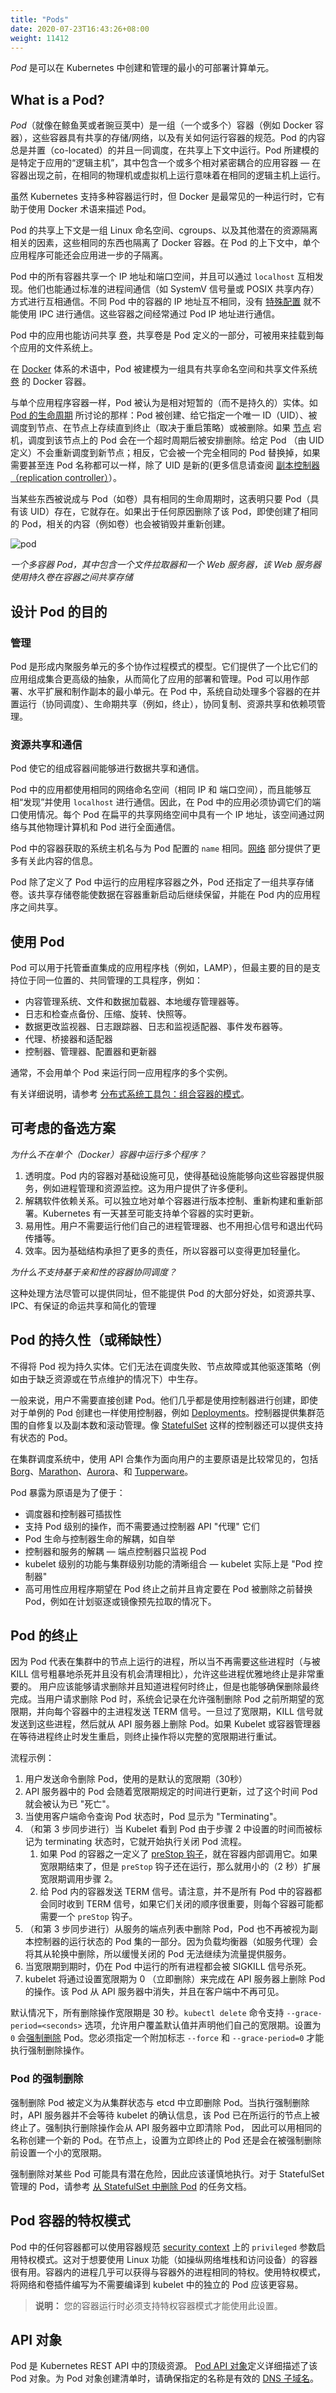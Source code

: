 ```yaml
---
title: "Pods"
date: 2020-07-23T16:43:26+08:00
weight: 11412
---
```


_Pod_ 是可以在 Kubernetes 中创建和管理的最小的可部署计算单元。

## What is a Pod?

_Pod_（就像在鲸鱼荚或者豌豆荚中）是一组（一个或多个）容器（例如 Docker 容器），这些容器具有共享的存储/网络，以及有关如何运行容器的规范。Pod 的内容总是并置（co-located）的并且一同调度，在共享上下文中运行。Pod 所建模的是特定于应用的“逻辑主机”，其中包含一个或多个相对紧密耦合的应用容器 — 在容器出现之前，在相同的物理机或虚拟机上运行意味着在相同的逻辑主机上运行。

虽然 Kubernetes 支持多种容器运行时，但 Docker 是最常见的一种运行时，它有助于使用 Docker 术语来描述 Pod。

Pod 的共享上下文是一组 Linux 命名空间、cgroups、以及其他潜在的资源隔离相关的因素，这些相同的东西也隔离了 Docker 容器。在 Pod 的上下文中，单个应用程序可能还会应用进一步的子隔离。

Pod 中的所有容器共享一个 IP 地址和端口空间，并且可以通过 `localhost` 互相发现。他们也能通过标准的进程间通信（如 SystemV 信号量或 POSIX 共享内存）方式进行互相通信。不同 Pod 中的容器的 IP 地址互不相同，没有 [特殊配置](https://kubernetes.io/docs/concepts/policy/pod-security-policy/) 就不能使用 IPC 进行通信。这些容器之间经常通过 Pod IP 地址进行通信。

Pod 中的应用也能访问共享 [卷](https://kubernetes.io/docs/concepts/storage/volumes/)，共享卷是 Pod 定义的一部分，可被用来挂载到每个应用的文件系统上。

在 [Docker](https://www.docker.com/) 体系的术语中，Pod 被建模为一组具有共享命名空间和共享文件系统[卷](https://kubernetes.io/docs/concepts/storage/volumes/) 的 Docker 容器。

与单个应用程序容器一样，Pod 被认为是相对短暂的（而不是持久的）实体。如 [Pod 的生命周期](https://kubernetes.io/docs/concepts/workloads/pods/pod-lifecycle/) 所讨论的那样：Pod 被创建、给它指定一个唯一 ID（UID）、被调度到节点、在节点上存续直到终止（取决于重启策略）或被删除。如果 [节点](https://kubernetes.io/docs/concepts/architecture/nodes/) 宕机，调度到该节点上的 Pod 会在一个超时周期后被安排删除。给定 Pod （由 UID 定义）不会重新调度到新节点；相反，它会被一个完全相同的 Pod 替换掉，如果需要甚至连 Pod 名称都可以一样，除了 UID 是新的(更多信息请查阅 [副本控制器（replication controller）](https://kubernetes.io/docs/concepts/workloads/controllers/replicationcontroller/)）。

当某些东西被说成与 Pod（如卷）具有相同的生命周期时，这表明只要 Pod（具有该 UID）存在，它就存在。如果出于任何原因删除了该 Pod，即使创建了相同的 Pod，相关的内容（例如卷）也会被销毁并重新创建。

![pod](https://d33wubrfki0l68.cloudfront.net/aecab1f649bc640ebef1f05581bfcc91a48038c4/728d6/images/docs/pod.svg)

*一个多容器 Pod，其中包含一个文件拉取器和一个 Web 服务器，该 Web 服务器使用持久卷在容器之间共享存储*

## 设计 Pod 的目的

### 管理

Pod 是形成内聚服务单元的多个协作过程模式的模型。它们提供了一个比它们的应用组成集合更高级的抽象，从而简化了应用的部署和管理。Pod 可以用作部署、水平扩展和制作副本的最小单元。在 Pod 中，系统自动处理多个容器的在并置运行（协同调度）、生命期共享（例如，终止），协同复制、资源共享和依赖项管理。

### 资源共享和通信

Pod 使它的组成容器间能够进行数据共享和通信。

Pod 中的应用都使用相同的网络命名空间（相同 IP 和 端口空间），而且能够互相“发现”并使用 `localhost` 进行通信。因此，在 Pod 中的应用必须协调它们的端口使用情况。每个 Pod 在扁平的共享网络空间中具有一个 IP 地址，该空间通过网络与其他物理计算机和 Pod 进行全面通信。

Pod 中的容器获取的系统主机名与为 Pod 配置的 `name` 相同。[网络](https://kubernetes.io/docs/concepts/cluster-administration/networking/) 部分提供了更多有关此内容的信息。

Pod 除了定义了 Pod 中运行的应用程序容器之外，Pod 还指定了一组共享存储卷。该共享存储卷能使数据在容器重新启动后继续保留，并能在 Pod 内的应用程序之间共享。

## 使用 Pod

Pod 可以用于托管垂直集成的应用程序栈（例如，LAMP），但最主要的目的是支持位于同一位置的、共同管理的工具程序，例如：

- 内容管理系统、文件和数据加载器、本地缓存管理器等。
- 日志和检查点备份、压缩、旋转、快照等。
- 数据更改监视器、日志跟踪器、日志和监视适配器、事件发布器等。
- 代理、桥接器和适配器
- 控制器、管理器、配置器和更新器

通常，不会用单个 Pod 来运行同一应用程序的多个实例。

有关详细说明，请参考 [分布式系统工具包：组合容器的模式](https://kubernetes.io/blog/2015/06/the-distributed-system-toolkit-patterns)。

## 可考虑的备选方案

*为什么不在单个（Docker）容器中运行多个程序？*

1. 透明度。Pod 内的容器对基础设施可见，使得基础设施能够向这些容器提供服务，例如进程管理和资源监控。这为用户提供了许多便利。
2. 解耦软件依赖关系。可以独立地对单个容器进行版本控制、重新构建和重新部署。Kubernetes 有一天甚至可能支持单个容器的实时更新。
3. 易用性。用户不需要运行他们自己的进程管理器、也不用担心信号和退出代码传播等。
4. 效率。因为基础结构承担了更多的责任，所以容器可以变得更加轻量化。

*为什么不支持基于亲和性的容器协同调度？*

这种处理方法尽管可以提供同址，但不能提供 Pod 的大部分好处，如资源共享、IPC、有保证的命运共享和简化的管理

## Pod 的持久性（或稀缺性）

不得将 Pod 视为持久实体。它们无法在调度失败、节点故障或其他驱逐策略（例如由于缺乏资源或在节点维护的情况下）中生存。

一般来说，用户不需要直接创建 Pod。他们几乎都是使用控制器进行创建，即使对于单例的 Pod 创建也一样使用控制器，例如 [Deployments](https://kubernetes.io/docs/concepts/workloads/controllers/deployment/)。控制器提供集群范围的自修复以及副本数和滚动管理。像 [StatefulSet](https://kubernetes.io/docs/concepts/workloads/controllers/statefulset.md) 这样的控制器还可以提供支持有状态的 Pod。

在集群调度系统中，使用 API 合集作为面向用户的主要原语是比较常见的，包括 [Borg](https://research.google.com/pubs/pub43438.html)、[Marathon](https://mesosphere.github.io/marathon/docs/rest-api.html)、[Aurora](http://aurora.apache.org/documentation/latest/reference/configuration/#job-schema)、和 [Tupperware](https://www.slideshare.net/Docker/aravindnarayanan-facebook140613153626phpapp02-37588997)。

Pod 暴露为原语是为了便于：

- 调度器和控制器可插拔性
- 支持 Pod 级别的操作，而不需要通过控制器 API "代理" 它们
- Pod 生命与控制器生命的解耦，如自举
- 控制器和服务的解耦 — 端点控制器只监视 Pod
- kubelet 级别的功能与集群级别功能的清晰组合 — kubelet 实际上是 "Pod 控制器"
- 高可用性应用程序期望在 Pod 终止之前并且肯定要在 Pod 被删除之前替换 Pod，例如在计划驱逐或镜像预先拉取的情况下。

## Pod 的终止

因为 Pod 代表在集群中的节点上运行的进程，所以当不再需要这些进程时（与被 KILL 信号粗暴地杀死并且没有机会清理相比），允许这些进程优雅地终止是非常重要的。 用户应该能够请求删除并且知道进程何时终止，但是也能够确保删除最终完成。当用户请求删除 Pod 时，系统会记录在允许强制删除 Pod 之前所期望的宽限期，并向每个容器中的主进程发送 TERM 信号。一旦过了宽限期，KILL 信号就发送到这些进程，然后就从 API 服务器上删除 Pod。如果 Kubelet 或容器管理器在等待进程终止时发生重启，则终止操作将以完整的宽限期进行重试。

流程示例：

1. 用户发送命令删除 Pod，使用的是默认的宽限期（30秒）
2. API 服务器中的 Pod 会随着宽限期规定的时间进行更新，过了这个时间 Pod 就会被认为已 "死亡"。
3. 当使用客户端命令查询 Pod 状态时，Pod 显示为 "Terminating"。
4. （和第 3 步同步进行）当 Kubelet 看到 Pod 由于步骤 2 中设置的时间而被标记为 terminating 状态时，它就开始执行关闭 Pod 流程。
   1. 如果 Pod 的容器之一定义了 [preStop 钩子](https://kubernetes.io/docs/concepts/containers/container-lifecycle-hooks/#hook-details)，就在容器内部调用它。如果宽限期结束了，但是 `preStop` 钩子还在运行，那么就用小的（2 秒）扩展宽限期调用步骤 2。
   2. 给 Pod 内的容器发送 TERM 信号。请注意，并不是所有 Pod 中的容器都会同时收到 TERM 信号，如果它们关闭的顺序很重要，则每个容器可能都需要一个 `preStop` 钩子。
5. （和第 3 步同步进行）从服务的端点列表中删除 Pod，Pod 也不再被视为副本控制器的运行状态的 Pod 集的一部分。因为负载均衡器（如服务代理）会将其从轮换中删除，所以缓慢关闭的 Pod 无法继续为流量提供服务。
6. 当宽限期到期时，仍在 Pod 中运行的所有进程都会被 SIGKILL 信号杀死。
7. kubelet 将通过设置宽限期为 0 （立即删除）来完成在 API 服务器上删除 Pod 的操作。该 Pod 从 API 服务器中消失，并且在客户端中不再可见。

默认情况下，所有删除操作宽限期是 30 秒。`kubectl delete` 命令支持 `--grace-period=<seconds>` 选项，允许用户覆盖默认值并声明他们自己的宽限期。设置为 `0` 会[强制删除](https://kubernetes.io/docs/concepts/workloads/pods/pod/#force-deletion-of-pods) Pod。您必须指定一个附加标志 `--force` 和 `--grace-period=0` 才能执行强制删除操作。

### Pod 的强制删除

强制删除 Pod 被定义为从集群状态与 etcd 中立即删除 Pod。当执行强制删除时，API 服务器并不会等待 kubelet 的确认信息，该 Pod 已在所运行的节点上被终止了。强制执行删除操作会从 API 服务器中立即清除 Pod， 因此可以用相同的名称创建一个新的 Pod。在节点上，设置为立即终止的 Pod 还是会在被强制删除前设置一个小的宽限期。

强制删除对某些 Pod 可能具有潜在危险，因此应该谨慎地执行。对于 StatefulSet 管理的 Pod，请参考 [从 StatefulSet 中删除 Pod](https://kubernetes.io/docs/tasks/run-application/force-delete-stateful-set-pod/) 的任务文档。

## Pod 容器的特权模式

Pod 中的任何容器都可以使用容器规范 [security context](https://kubernetes.io/docs/tasks/configure-pod-container/security-context/) 上的 `privileged` 参数启用特权模式。这对于想要使用 Linux 功能（如操纵网络堆栈和访问设备）的容器很有用。容器内的进程几乎可以获得与容器外的进程相同的特权。使用特权模式，将网络和卷插件编写为不需要编译到 kubelet 中的独立的 Pod 应该更容易。

> **说明：** 您的容器运行时必须支持特权容器模式才能使用此设置。

## API 对象

Pod 是 Kubernetes REST API 中的顶级资源。 [Pod API 对象](https://kubernetes.io/docs/reference/generated/kubernetes-api/v1.18/#pod-v1-core)定义详细描述了该 Pod 对象。为 Pod 对象创建清单时，请确保指定的名称是有效的 [DNS 子域名](https://kubernetes.io/docs/concepts/overview/working-with-objects/names#dns-subdomain-names)。

